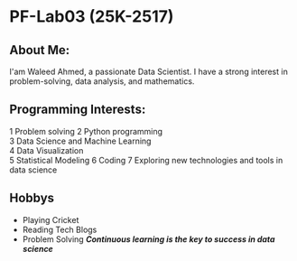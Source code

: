 # PF-Lab03 (25K-2517)
## About Me:
I'am Waleed Ahmed, a passionate Data Scientist. I have a strong interest in problem-solving, data analysis, and mathematics.
## Programming Interests:
1 Problem solving
2 Python programming  
3 Data Science and Machine Learning  
4 Data Visualization  
5 Statistical Modeling
6 Coding
7 Exploring new technologies and tools in data science
## Hobbys
- Playing Cricket
- Reading Tech Blogs
- Problem Solving
***Continuous learning is the key to success in data science***
